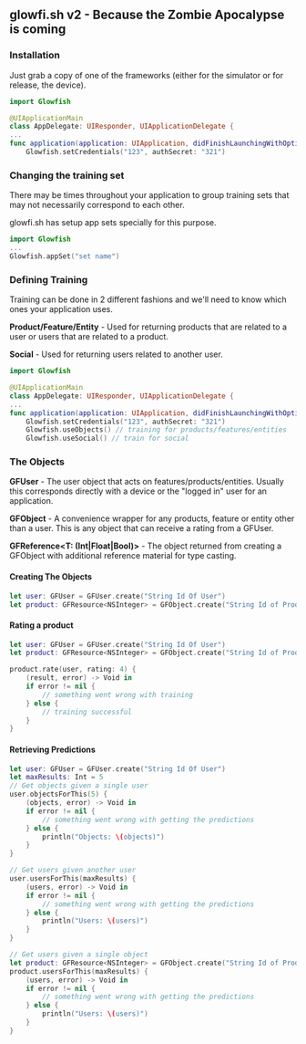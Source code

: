 ## glowfi.sh v2 - Because the Zombie Apocalypse is coming

### Installation

Just grab a copy of one of the frameworks (either for the simulator or for release, the device).

```swift
import Glowfish

@UIApplicationMain
class AppDelegate: UIResponder, UIApplicationDelegate {
...
func application(application: UIApplication, didFinishLaunchingWithOptions launchOptions: [NSObject: AnyObject]?) -> Bool {
	Glowfish.setCredentials("123", authSecret: "321")
```

### Changing the training set

There may be times throughout your application to group training sets that may not necessarily correspond to each other.

glowfi.sh has setup app sets specially for this purpose.

```swift
import Glowfish
...
Glowfish.appSet("set name")
```

### Defining Training

Training can be done in 2 different fashions and we'll need to know which ones your application uses.

**Product/Feature/Entity** - Used for returning products that are related to a user or users that are related to a product.

**Social** - Used for returning users related to another user.

```swift
import Glowfish

@UIApplicationMain
class AppDelegate: UIResponder, UIApplicationDelegate {
...
func application(application: UIApplication, didFinishLaunchingWithOptions launchOptions: [NSObject: AnyObject]?) -> Bool {
	Glowfish.setCredentials("123", authSecret: "321")
	Glowfish.useObjects() // training for products/features/entities
	Glowfish.useSocial() // train for social
```

### The Objects

**GFUser** - The user object that acts on features/products/entities. Usually this corresponds directly with a device or the "logged in" user for an application.

**GFObject** - A convenience wrapper for any products, feature or entity other than a user. This is any object that can receive a rating from a GFUser.

**GFReference\<T: (Int|Float|Bool)>** - The object returned from creating a GFObject with additional reference material for type casting.

#### Creating The Objects

```swift
let user: GFUser = GFUser.create("String Id Of User")
let product: GFResource<NSInteger> = GFObject.create("String Id of Product")
```

#### Rating a product

```swift
let user: GFUser = GFUser.create("String Id Of User")
let product: GFResource<NSInteger> = GFObject.create("String Id of Product")

product.rate(user, rating: 4) {
	(result, error) -> Void in
	if error != nil {
		// something went wrong with training
	} else {
		// training successful
	}
}
```

#### Retrieving Predictions

```swift
let user: GFUser = GFUser.create("String Id Of User")
let maxResults: Int = 5
// Get objects given a single user
user.objectsForThis(5) {
	(objects, error) -> Void in
	if error != nil {
		// something went wrong with getting the predictions
	} else {
		println("Objects: \(objects)")
	}
}

// Get users given another user
user.usersForThis(maxResults) {
	(users, error) -> Void in
	if error != nil {
		// something went wrong with getting the predictions
	} else {
		println("Users: \(users)")
	}
}

// Get users given a single object
let product: GFResource<NSInteger> = GFObject.create("String Id of Product")
product.usersForThis(maxResults) {
	(users, error) -> Void in
	if error != nil {
		// something went wrong with getting the predictions
	} else {
		println("Users: \(users)")
	}
}
```
